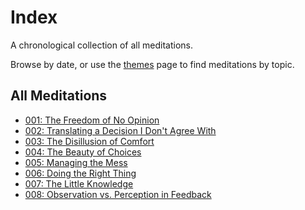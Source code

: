 # Index

A chronological collection of all meditations. 

Browse by date, or use the [themes](themes.md) page to find meditations by topic.

## All Meditations

- [001: The Freedom of No Opinion](meditations/001_the_freedom_of_no_opinion.md)
- [002: Translating a Decision I Don't Agree With](meditations/002_control_and_acceptance.md)
- [003: The Disillusion of Comfort](meditations/003_the_disillusion_of_comfort.md)
- [004: The Beauty of Choices](meditations/004_the_beauty_of_choices.md)
- [005: Managing the Mess](meditations/005_managing_the_mess.md)
- [006: Doing the Right Thing](meditations/006_do_the_right_thing.md)
- [007: The Little Knowledge](meditations/007_the_little_knowledge.md)
- [008: Observation vs. Perception in Feedback](meditations/008_observation_vs_perception.md)